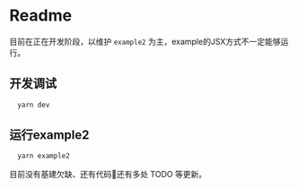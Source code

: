 # Readme

目前在正在开发阶段，以维护 `example2` 为主，example的JSX方式不一定能够运行。

## 开发调试

```js
  yarn dev
```

## 运行example2

```js
  yarn example2
```

目前没有基建欠缺、还有代码还有多处 TODO 等更新。
